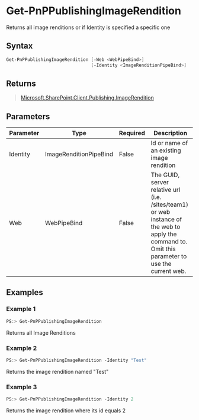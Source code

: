 # Get-PnPPublishingImageRendition
Returns all image renditions or if Identity is specified a specific one
## Syntax
```powershell
Get-PnPPublishingImageRendition [-Web <WebPipeBind>]
                                [-Identity <ImageRenditionPipeBind>]
```


## Returns
>[Microsoft.SharePoint.Client.Publishing.ImageRendition](https://msdn.microsoft.com/en-us/library/microsoft.sharepoint.client.publishing.imagerendition.aspx)

## Parameters
Parameter|Type|Required|Description
---------|----|--------|-----------
|Identity|ImageRenditionPipeBind|False|Id or name of an existing image rendition|
|Web|WebPipeBind|False|The GUID, server relative url (i.e. /sites/team1) or web instance of the web to apply the command to. Omit this parameter to use the current web.|
## Examples

### Example 1
```powershell
PS:> Get-PnPPublishingImageRendition
```
Returns all Image Renditions

### Example 2
```powershell
PS:> Get-PnPPublishingImageRendition -Identity "Test"
```
Returns the image rendition named "Test"

### Example 3
```powershell
PS:> Get-PnPPublishingImageRendition -Identity 2
```
Returns the image rendition where its id equals 2
